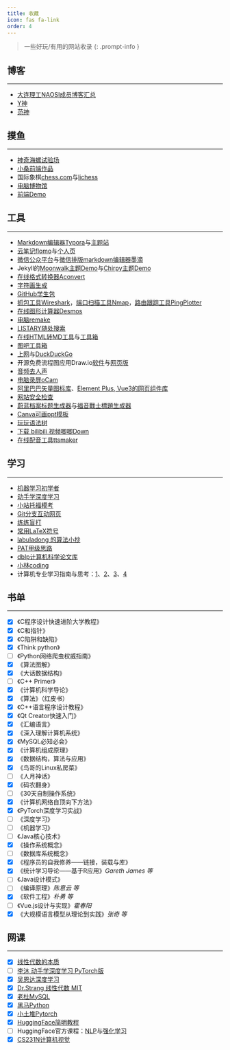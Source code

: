 ```yaml
---
title: 收藏
icon: fas fa-link
order: 4
---
```


> 一些好玩/有用的网站收录
{: .prompt-info }

## 博客

------

- [大连理工NAOSI成员博客汇总](https://github.com/NAOSI-DLUT/Blogs)
- [Y神](https://sch01ar.github.io/)
- [范神](http://tateishishima.site/)

## 摸鱼

------

- [神奇海螺试验场](https://lab.magiconch.com/)
- [小桑前端作品](http://xiaosang.net/#)
- 国际象棋[chess.com](https://chess.com/)与[lichess](https://lichess.org/)
- [电脑博物馆](http://www.compumuseum.com/)
- [前端Demo](https://gcat.cc/demo)

## 工具

------

- [Markdown编辑器Typora](https://www.typoraio.cn/)与[主题站](https://theme.typoraio.cn/)
- [云笔记flomo](https://flomoapp.com/)与[个人页](https://v.flomoapp.com/mine)
- [微信公众平台](https://mp.weixin.qq.com/)与[微信排版markdown编辑器墨滴](https://www.mdnice.com/)
- Jekyll的[Moonwalk主题Demo](https://www.abhinavsaxena.com/moonwalk/)与[Chirpy主题Demo](https://chirpy.cotes.page/)
- [在线格式转换器Aconvert](https://www.aconvert.com/cn/)
- [字符画生成](http://patorjk.com/software/taag/#p=display&f=Graffiti&t=Type%20Something%20)
- [GitHub学生包](https://education.github.com/pack)
- [抓包工具Wireshark](https://www.wireshark.org/)，[端口扫描工具Nmap](https://nmap.org/)，[路由跟踪工具PingPlotter](https://www.pingplotter.com/)
- [在线图形计算器Desmos](https://www.desmos.com/calculator?lang=zh-CN)
- [电脑remake](https://www.jikegou.net/)
- [LISTARY随处搜索](https://www.listarypro.com/)
- [在线HTML转MD工具](https://tool.lu/markdown/)与[工具箱](https://tool.lu/)
- [图吧工具箱](http://www.tbtool.cn/)
- [上网](https://cdn.runba.cyou/)与[DuckDuckGo](https://duckduckgo.com/)
- 开源免费流程图应用Draw.io[软件](https://github.com/jgraph/drawio-desktop/releases)与[网页版](https://app.diagrams.net/)
- [音频去人声](https://vocalremover.org/zh/)
- [电脑录屏oCam](https://ocam.en.softonic.com/)
- [阿里巴巴矢量图标库](https://www.iconfont.cn/)、[Element Plus, Vue3的网页组件库](https://element-plus.org/zh-CN/#/zh-CN)
- [网站安全检查](https://web-check.xyz/)
- [蔚蓝档案标题生成器](https://tmp.nulla.top/ba-logo/)与[福音戰士標題生成器](https://lab.magiconch.com/eva-title/) 
- [Canva可画ppt模板](https://www.canva.cn/)
- [玩玩语法树](http://lab.antlr.org/)
- [下载 bilibili 视频唧唧Down](http://client.jijidown.com/)
- [在线配音工具ttsmaker](https://ttsmaker.cn/)

## 学习

------

- [机器学习初学者](http://www.ai-start.com/)
- [动手学深度学习](https://zh-v2.d2l.ai/chapter_preface/index.html)
- [小站托福模考](https://top.zhan.com/toefl/simulate/listentpo.html)
- [Git分支互动网页](https://learngitbranching.js.org/?locale=zh_CN)
- [练练盲打](https://www.keybr.com/)
- [常用LaTeX符号](http://mohu.org/info/symbols/symbols.htm)
- [labuladong 的算法小抄](https://labuladong.gitee.io/algo/)
- [PAT甲级思路](https://www.xjx100.cn/news/1135957.html)
- [dblp计算机科学论文库](https://dblp.org/)
- [小林coding](https://xiaolincoding.com/)
- 计算机专业学习指南与思考：[1](https://survivesjtu.gitbook.io/survivesjtumanual/)、[2](https://scu-cs-runner.github.io/SurviveSCUManual/)、[3](https://rekcarc-tsc-uht.readthedocs.io/en/latest/index.html)、[4](https://csdiy.wiki/)

## 书单

------

- [x] 《C程序设计快速进阶大学教程》
- [x] 《C和指针》
- [x] 《C陷阱和缺陷》
- [x] 《Think python》
- [ ] 《Python网络爬虫权威指南》
- [x] 《算法图解》
- [x] 《大话数据结构》
- [ ] 《C++ Primer》
- [x] 《计算机科学导论》
- [x] 《算法》（红皮书）
- [x] 《C++语言程序设计教程》
- [x] 《Qt Creator快速入门》
- [x] 《汇编语言》
- [x] 《深入理解计算机系统》
- [x] 《MySQL必知必会》
- [x] 《计算机组成原理》
- [x] 《数据结构，算法与应用》
- [x] 《鸟哥的Linux私房菜》
- [ ] 《人月神话》
- [x] 《码农翻身》
- [ ] 《30天自制操作系统》
- [x] 《计算机网络自顶向下方法》
- [x] 《PyTorch深度学习实战》
- [ ] 《深度学习》
- [ ] 《机器学习》
- [ ] 《Java核心技术》
- [x] 《操作系统概念》
- [ ] 《数据库系统概念》
- [x] 《程序员的自我修养——链接，装载与库》
- [x] 《统计学习导论——基于R应用》*Gareth James 等*
- [ ] 《Java设计模式》
- [ ] 《编译原理》*陈意云 等*
- [x] 《软件工程》*朴勇 等*
- [ ] 《Vue.js设计与实现》*霍春阳*
- [x] 《大规模语言模型从理论到实践》*张奇 等*

## 网课

------

- [x] [线性代数的本质](https://www.bilibili.com/video/BV1ys411472E?p=1)
- [ ] [李沐 动手学深度学习 PyTorch版](https://space.bilibili.com/1567748478/channel/seriesdetail?sid=358497)
- [x] [吴恩达深度学习](https://www.bilibili.com/video/BV1FT4y1E74V)
- [x] [Dr.Strang 线性代数 MIT](https://www.bilibili.com/video/BV1zx411g7gq)
- [x] [老杜MySQL](https://www.bilibili.com/video/BV1Vy4y1z7EX/)
- [x] [黑马Python](https://www.bilibili.com/video/BV1ex411x7Em)
- [x] [小土堆Pytorch](https://www.bilibili.com/video/BV1hE411t7RN/)
- [x] [HuggingFace简明教程](https://www.bilibili.com/video/BV1a44y1H7Jc)
- [ ] HuggingFace官方课程：[NLP](https://huggingface.co/learn/nlp-course/zh-CN/chapter1/1)与[强化学习](https://huggingface.co/learn/deep-rl-course/unit0/introduction)
- [x] [CS231N计算机视觉](https://www.bilibili.com/video/BV1nJ411z7fe?p=1)
